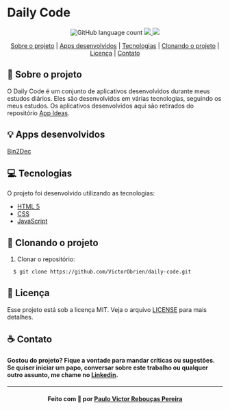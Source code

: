 # Daily Code

<p align="center">
    <img alt="GitHub language count" src="https://img.shields.io/github/languages/count/VictorObrien/daily-code?color=%2304D361">           
  <a aria-label="Repositórios Git" href="https://github.com/VictorObrien/">
    <img src="https://img.shields.io/badge/Github-VictorObrien-success?logo=github"></img>
  </a>
  <a aria-label="LinkedIn" href="https://www.linkedin.com/in/paulo-victor-rebou%C3%A7as-pereira-a6a72aa8/">
    <img src="http://img.shields.io/badge/LinkedIn-/PauloVictorRebouças-informational?logo=linkedin"></img>
  </a>
</p>

<p align="center">
  <a href="#sobre">Sobre o projeto</a> | 
  <a href="#apps">Apps desenvolvidos</a> | 
  <a href="#tecnologias">Tecnologias</a> | 
  <a href="#run">Clonando o projeto</a> | 
  <a href="#licenca">Licença</a> | 
  <a href="#contato">Contato</a>
</p>

<a id="sobre"></a>

## :rocket: Sobre o projeto

O Daily Code é um conjunto de aplicativos desenvolvidos durante meus estudos diários. Eles são desenvolvidos em várias tecnologias, seguindo os meus estudos.
Os aplicativos desenvolvidos aqui são retirados do repositório [App Ideas](https://github.com/florinpop17/app-ideas).

<a id="apps"></a>

## :bulb: Apps desenvolvidos

[Bin2Dec](https://github.com/VictorObrien/daily-code/tree/main/bin2dec)

<a id="tecnologias"></a>

## :computer: Tecnologias

O projeto foi desenvolvido utilizando as tecnologias:

- [HTML 5](https://developer.mozilla.org/pt-BR/docs/Web/HTML/HTML5)
- [CSS](https://developer.mozilla.org/pt-BR/docs/Web/CSS)
- [JavaScript](https://developer.mozilla.org/pt-BR/docs/Web/JavaScript)


<a id="run"></a>

## :running: Clonando o projeto

1. Clonar o repositório:

```sh
  $ git clone https://github.com/VictorObrien/daily-code.git
```

<a id="licenca"></a>
## :memo: Licença

Esse projeto está sob a licença MIT. Veja o arquivo [LICENSE](LICENSE.md) para mais detalhes.

<a id="contato"></a>

## :coffee: Contato

<h4>
    Gostou do projeto? Fique a vontade para mandar críticas ou sugestões. Se quiser iniciar um papo, conversar sobre este trabalho ou qualquer outro assunto, me chame no <a href="https://www.linkedin.com/in/paulo-victor-rebou%C3%A7as-pereira-a6a72aa8/" target="_blank">Linkedin</a>.
</h4>

---

<h4 align="center">
    Feito com 💜 por <a href="www.linkedin.com/in/paulo-victor-rebou%C3%A7as-pereira-a6a72aa8/" target="_blank">Paulo Victor Rebouças Pereira</a>
</h4>
